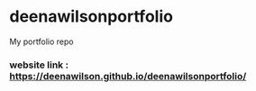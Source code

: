 # deenawilsonportfolio
My portfolio repo
### website link : https://deenawilson.github.io/deenawilsonportfolio/
